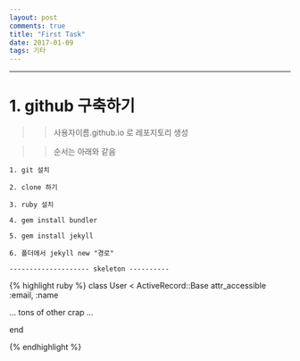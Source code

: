 ```yaml
---
layout: post
comments: true
title: "First Task"
date: 2017-01-09
tags: 기타
---
```




---

# 1. github 구축하기

 >> 사용자이름.github.io 로 레포지토리 생성

 >> 순서는 아래와 같음

	1. git 설치

	2. clone 하기

	3. ruby 설치

	4. gem install bundler

	5. gem install jekyll

	6. 폴더에서 jekyll new "경로"

	-------------------- skeleton ----------

{% highlight ruby %}
class User < ActiveRecord::Base
  attr_accessible :email, :name

  ... tons of other crap ...

end

{% endhighlight %}
